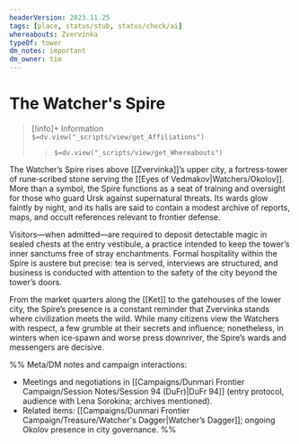 ```yaml
---
headerVersion: 2023.11.25
tags: [place, status/stub, status/check/ai]
whereabouts: Zvervinka
typeOf: tower
dm_notes: important
dm_owner: tim
---
```

# The Watcher's Spire
>[!info]+ Information  
> `$=dv.view("_scripts/view/get_Affiliations")`  
>> `$=dv.view("_scripts/view/get_Whereabouts")`


The Watcher’s Spire rises above [[Zvervinka]]’s upper city, a fortress‑tower of rune‑scribed stone serving the [[Eyes of Vedmakov|Watchers/Okolov]]. More than a symbol, the Spire functions as a seat of training and oversight for those who guard Ursk against supernatural threats. Its wards glow faintly by night, and its halls are said to contain a modest archive of reports, maps, and occult references relevant to frontier defense.

Visitors—when admitted—are required to deposit detectable magic in sealed chests at the entry vestibule, a practice intended to keep the tower’s inner sanctums free of stray enchantments. Formal hospitality within the Spire is austere but precise: tea is served, interviews are structured, and business is conducted with attention to the safety of the city beyond the tower’s doors.

From the market quarters along the [[Ket]] to the gatehouses of the lower city, the Spire’s presence is a constant reminder that Zvervinka stands where civilization meets the wild. While many citizens view the Watchers with respect, a few grumble at their secrets and influence; nonetheless, in winters when ice‑spawn and worse press downriver, the Spire’s wards and messengers are decisive.

%%
Meta/DM notes and campaign interactions:
- Meetings and negotiations in [[Campaigns/Dunmari Frontier Campaign/Session Notes/Session 94 (DuFr)|DuFr 94]] (entry protocol, audience with Lena Sorokina; archives mentioned).
- Related items: [[Campaigns/Dunmari Frontier Campaign/Treasure/Watcher's Dagger|Watcher’s Dagger]]; ongoing Okolov presence in city governance.
%%

